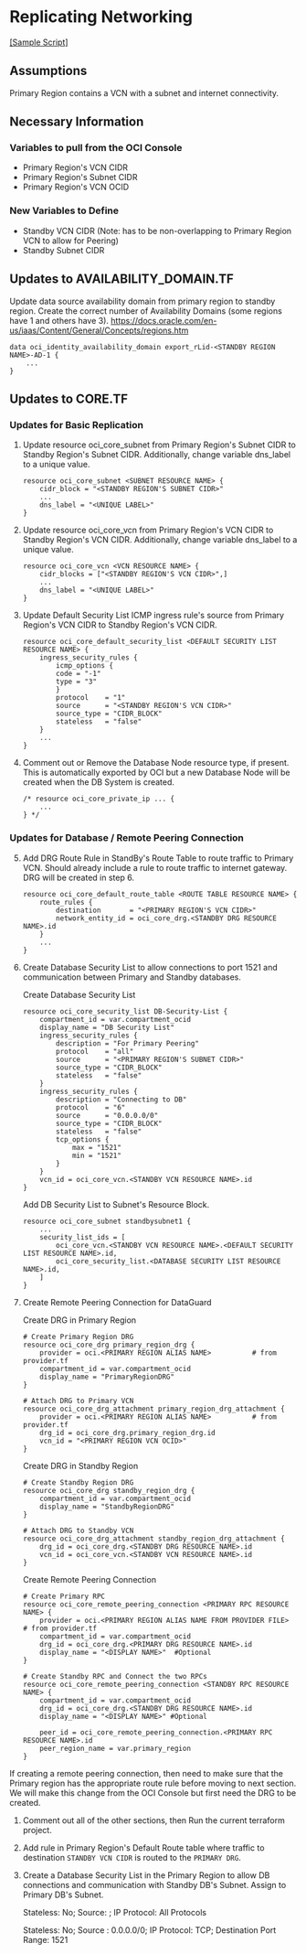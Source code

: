 # Replicating Networking

[[Sample Script]](/Terraform/sample_project/core.tf)

## Assumptions

Primary Region contains a VCN with a subnet and internet connectivity. 

## Necessary Information

### Variables to pull from the OCI Console
             
- Primary Region's VCN CIDR               
- Primary Region's Subnet CIDR   
- Primary Region's VCN OCID                 

### New Variables to Define

- Standby VCN CIDR (Note: has to be non-overlapping to Primary Region VCN to allow for Peering)
- Standby Subnet CIDR 


## Updates to AVAILABILITY_DOMAIN.TF

Update data source availability domain from primary region to standby region. Create the correct number of Availability Domains (some regions have 1 and others have 3). https://docs.oracle.com/en-us/iaas/Content/General/Concepts/regions.htm
```
data oci_identity_availability_domain export_rLid-<STANDBY REGION NAME>-AD-1 {
    ...
}
```

## Updates to CORE.TF

### Updates for Basic Replication

1. Update resource oci_core_subnet from Primary Region's Subnet CIDR to Standby Region's Subnet CIDR. Additionally, change variable dns_label to a unique value.
    ```
    resource oci_core_subnet <SUBNET RESOURCE NAME> {
        cidr_block = "<STANDBY REGION'S SUBNET CIDR>"
        ...
        dns_label = "<UNIQUE LABEL>"
    }
    ```


2. Update resource oci_core_vcn from Primary Region's VCN CIDR to Standby Region's VCN CIDR. Additionally, change variable dns_label to a unique value.
    ```
    resource oci_core_vcn <VCN RESOURCE NAME> {
        cidr_blocks = ["<STANDBY REGION'S VCN CIDR>",]
        ...
        dns_label = "<UNIQUE LABEL>"
    }
    ```

3. Update Default Security List ICMP ingress rule's source from Primary Region's VCN CIDR to Standby Region's VCN CIDR.
    ```
    resource oci_core_default_security_list <DEFAULT SECURITY LIST RESOURCE NAME> {
        ingress_security_rules {
            icmp_options {
            code = "-1"
            type = "3"
            }
            protocol    = "1"
            source      = "<STANDBY REGION'S VCN CIDR>"
            source_type = "CIDR_BLOCK"
            stateless   = "false"
        }
        ...
    }
    ```

4. Comment out or Remove the Database Node resource type, if present. This is automatically exported by OCI but a new Database Node will be created when the DB System is created. 
    ```
    /* resource oci_core_private_ip ... {
        ...
    } */
    ```


### Updates for Database / Remote Peering Connection

5. Add DRG Route Rule in StandBy's Route Table to route traffic to Primary VCN. Should already include a rule to route traffic to internet gateway. DRG will be created in step 6.
    ```
    resource oci_core_default_route_table <ROUTE TABLE RESOURCE NAME> {
        route_rules {
            destination       = "<PRIMARY REGION'S VCN CIDR>"
            network_entity_id = oci_core_drg.<STANDBY DRG RESOURCE NAME>.id
        }
        ...
    }
    ```

6. Create Database Security List to allow connections to port 1521 and communication between Primary and Standby databases.

    Create Database Security List
    ```
    resource oci_core_security_list DB-Security-List {
        compartment_id = var.compartment_ocid
        display_name = "DB Security List"
        ingress_security_rules {
            description = "For Primary Peering"
            protocol    = "all"
            source      = "<PRIMARY REGION'S SUBNET CIDR>"
            source_type = "CIDR_BLOCK"
            stateless   = "false"
        }
        ingress_security_rules {
            description = "Connecting to DB"
            protocol    = "6"
            source      = "0.0.0.0/0"
            source_type = "CIDR_BLOCK"
            stateless   = "false"
            tcp_options {
                max = "1521"
                min = "1521"
            }
        }
        vcn_id = oci_core_vcn.<STANDBY VCN RESOURCE NAME>.id
    }
    ```

    Add DB Security List to Subnet's Resource Block.
    ```
    resource oci_core_subnet standbysubnet1 {
        ...
        security_list_ids = [
            oci_core_vcn.<STANDBY VCN RESOURCE NAME>.<DEFAULT SECURITY LIST RESOURCE NAME>.id,
            oci_core_security_list.<DATABASE SECURITY LIST RESOURCE NAME>.id,
        ]
    }
    ```
  
7. Create Remote Peering Connection for DataGuard

    Create DRG in Primary Region
    ```
    # Create Primary Region DRG
    resource oci_core_drg primary_region_drg {
        provider = oci.<PRIMARY REGION ALIAS NAME>          # from provider.tf
        compartment_id = var.compartment_ocid
        display_name = "PrimaryRegionDRG"
    }
    
    # Attach DRG to Primary VCN
    resource oci_core_drg_attachment primary_region_drg_attachment {
        provider = oci.<PRIMARY REGION ALIAS NAME>          # from provider.tf
        drg_id = oci_core_drg.primary_region_drg.id
        vcn_id = "<PRIMARY REGION VCN OCID>"
    }
    ```

    Create DRG in Standby Region
    ```
    # Create Standby Region DRG
    resource oci_core_drg standby_region_drg {
        compartment_id = var.compartment_ocid
        display_name = "StandbyRegionDRG"
    }
    
    # Attach DRG to Standby VCN
    resource oci_core_drg_attachment standby_region_drg_attachment {
        drg_id = oci_core_drg.<STANDBY DRG RESOURCE NAME>.id
        vcn_id = oci_core_vcn.<STANDBY VCN RESOURCE NAME>.id
    }
    ```

    Create Remote Peering Connection
    ```
    # Create Primary RPC
    resource oci_core_remote_peering_connection <PRIMARY RPC RESOURCE NAME> {
        provider = oci.<PRIMARY REGION ALIAS NAME FROM PROVIDER FILE>           # from provider.tf
        compartment_id = var.compartment_ocid
        drg_id = oci_core_drg.<PRIMARY DRG RESOURCE NAME>.id
        display_name = "<DISPLAY NAME>"  #Optional
    }

    # Create Standby RPC and Connect the two RPCs
    resource oci_core_remote_peering_connection <STANDBY RPC RESOURCE NAME> {
        compartment_id = var.compartment_ocid
        drg_id = oci_core_drg.<STANDBY DRG RESOURCE NAME>.id
        display_name = "<DISPLAY NAME>" #Optional
        
        peer_id = oci_core_remote_peering_connection.<PRIMARY RPC RESOURCE NAME>.id
        peer_region_name = var.primary_region
    }
    ```

If creating a remote peering connection, then need to make sure that the Primary region has the appropriate route rule before moving to next section. We will make this change from the OCI Console but first need the DRG to be created.

1. Comment out all of the other sections, then Run the current terraform project.

2. Add rule in Primary Region's Default Route table where traffic to destination `STANDBY VCN CIDR` is routed to the `PRIMARY DRG`.

3. Create a Database Security List in the Primary Region to allow DB connections and communication with Standby DB's Subnet. Assign to Primary DB's Subnet.

    Stateless: No;  Source: <STANDBY SUBNET CIDR>;  IP Protocol: All Protocols
    
    Stateless: No;  Source : 0.0.0.0/0; IP Protocol: TCP;  Destination Port Range: 1521
